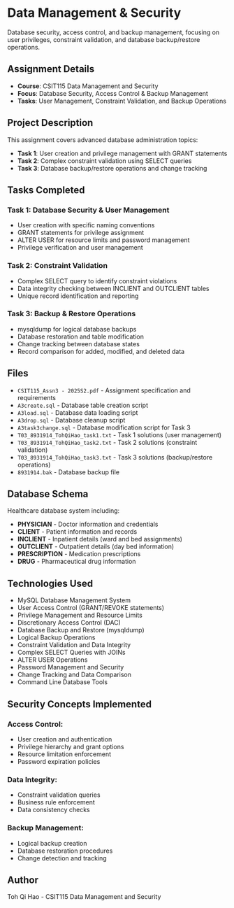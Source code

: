 # Data Management & Security

Database security, access control, and backup management, focusing on user privileges, constraint validation, and database backup/restore operations.

## Assignment Details
- **Course**: CSIT115 Data Management and Security
- **Focus**: Database Security, Access Control & Backup Management
- **Tasks**: User Management, Constraint Validation, and Backup Operations

## Project Description
This assignment covers advanced database administration topics:
- **Task 1**: User creation and privilege management with GRANT statements
- **Task 2**: Complex constraint validation using SELECT queries
- **Task 3**: Database backup/restore operations and change tracking

## Tasks Completed

### Task 1: Database Security & User Management
- User creation with specific naming conventions
- GRANT statements for privilege assignment
- ALTER USER for resource limits and password management
- Privilege verification and user management

### Task 2: Constraint Validation
- Complex SELECT query to identify constraint violations
- Data integrity checking between INCLIENT and OUTCLIENT tables
- Unique record identification and reporting

### Task 3: Backup & Restore Operations
- mysqldump for logical database backups
- Database restoration and table modification
- Change tracking between database states
- Record comparison for added, modified, and deleted data

## Files
- `CSIT115_Assn3 - 2025S2.pdf` - Assignment specification and requirements
- `A3create.sql` - Database table creation script
- `A3load.sql` - Database data loading script
- `A3drop.sql` - Database cleanup script
- `A3task3change.sql` - Database modification script for Task 3
- `T03_8931914_TohQiHao_task1.txt` - Task 1 solutions (user management)
- `T03_8931914_TohQiHao_task2.txt` - Task 2 solutions (constraint validation)
- `T03_8931914_TohQiHao_task3.txt` - Task 3 solutions (backup/restore operations)
- `8931914.bak` - Database backup file

## Database Schema
Healthcare database system including:
- **PHYSICIAN** - Doctor information and credentials
- **CLIENT** - Patient information and records
- **INCLIENT** - Inpatient details (ward and bed assignments)
- **OUTCLIENT** - Outpatient details (day bed information)
- **PRESCRIPTION** - Medication prescriptions
- **DRUG** - Pharmaceutical drug information

## Technologies Used
- MySQL Database Management System
- User Access Control (GRANT/REVOKE statements)
- Privilege Management and Resource Limits
- Discretionary Access Control (DAC)
- Database Backup and Restore (mysqldump)
- Logical Backup Operations
- Constraint Validation and Data Integrity
- Complex SELECT Queries with JOINs
- ALTER USER Operations
- Password Management and Security
- Change Tracking and Data Comparison
- Command Line Database Tools

## Security Concepts Implemented

### Access Control:
- User creation and authentication
- Privilege hierarchy and grant options
- Resource limitation enforcement
- Password expiration policies

### Data Integrity:
- Constraint validation queries
- Business rule enforcement
- Data consistency checks

### Backup Management:
- Logical backup creation
- Database restoration procedures
- Change detection and tracking

## Author
Toh Qi Hao - CSIT115 Data Management and Security
